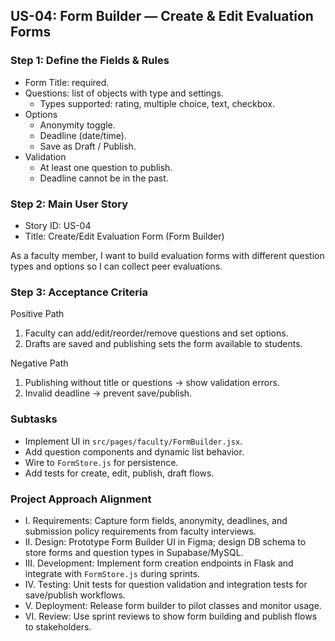 ## US-04: Form Builder — Create & Edit Evaluation Forms

### Step 1: Define the Fields & Rules
- Form Title: required.
- Questions: list of objects with type and settings.
  - Types supported: rating, multiple choice, text, checkbox.
- Options
  - Anonymity toggle.
  - Deadline (date/time).
  - Save as Draft / Publish.
- Validation
  - At least one question to publish.
  - Deadline cannot be in the past.

### Step 2: Main User Story
- Story ID: US-04
- Title: Create/Edit Evaluation Form (Form Builder)

As a faculty member, I want to build evaluation forms with different question types and options so I can collect peer evaluations.

### Step 3: Acceptance Criteria
Positive Path
1. Faculty can add/edit/reorder/remove questions and set options.
2. Drafts are saved and publishing sets the form available to students.

Negative Path
1. Publishing without title or questions → show validation errors.
2. Invalid deadline → prevent save/publish.

### Subtasks
- Implement UI in `src/pages/faculty/FormBuilder.jsx`.
- Add question components and dynamic list behavior.
- Wire to `FormStore.js` for persistence.
- Add tests for create, edit, publish, draft flows.

### Project Approach Alignment
- I. Requirements: Capture form fields, anonymity, deadlines, and submission policy requirements from faculty interviews.
- II. Design: Prototype Form Builder UI in Figma; design DB schema to store forms and question types in Supabase/MySQL.
- III. Development: Implement form creation endpoints in Flask and integrate with `FormStore.js` during sprints.
- IV. Testing: Unit tests for question validation and integration tests for save/publish workflows.
- V. Deployment: Release form builder to pilot classes and monitor usage.
- VI. Review: Use sprint reviews to show form building and publish flows to stakeholders.
